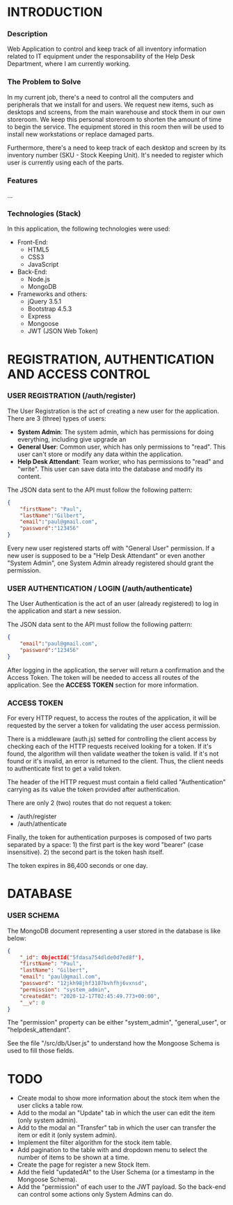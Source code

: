 # INTRODUCTION

### Description
Web Application to control and keep track of all inventory information related to IT equipment under the responsability of the Help Desk Department, where I am currently working.

### The Problem to Solve
In my current job, there's a need to control all the computers and peripherals that we install for and users.
We request new items, such as desktops and screens, from the main warehouse and stock them in our own storeroom. We keep this personal storeroom to shorten the amount of time to begin the service. The equipment stored in this room then will be used to install new workstations or replace damaged parts.

Furthermore, there's a need to keep track of each desktop and screen by its inventory number (SKU - Stock Keeping Unit). It's needed to register which user is currently using each of the parts.

### Features
...

### Technologies (Stack)
In this application, the following technologies were used:
* Front-End:
	* HTML5
	* CSS3
	* JavaScript
* Back-End:
	* Node.js
	* MongoDB
* Frameworks and others:
	* jQuery 3.5.1
	* Bootstrap 4.5.3
	* Express
	* Mongoose
	* JWT (JSON Web Token)




# REGISTRATION, AUTHENTICATION AND ACCESS CONTROL

### USER REGISTRATION (/auth/register)
The User Registration is the act of creating a new user for the application. There are 3 (three) types of users:
* **System Admin**: The system admin, which has permissions for doing everything, including give upgrade an
* **General User**: Common user, which has only permissions to "read". This user can't store or modify any data within the application.
* **Help Desk Attendant**: Team worker, who has permissions to "read" and "write". This user can save data into the database and modify its content.

The JSON data sent to the API must follow the following pattern:
```JSON
{
	"firstName": "Paul",
	"lastName":"Gilbert",
	"email":"paul@gmail.com",
	"password":"123456"
}
```
Every new user registered starts off with "General User" permission. If a new user is supposed to be a "Help Desk Attendant" or even another "System Admin", one System Admin already registered should grant the permission.


### USER AUTHENTICATION / LOGIN (/auth/authenticate)
The User Authentication is the act of an user (already registered) to log in the application and start a new session.

The JSON data sent to the API must follow the following pattern:
```JSON
{
	"email":"paul@gmail.com",
	"password":"123456"
}
```
After logging in the application, the server will return a confirmation and the Access Token. The token will be needed to access all routes of the application.
See the **ACCESS TOKEN** section for more information.


### ACCESS TOKEN
For every HTTP request, to access the routes of the application, it will be requested by the server a token for validating the user access permission.

There is a middleware (auth.js) setted for controlling the client access by checking each of the HTTP requests received looking for a token. If it's found, the algorithm will then validate weather the token is valid. If it's not found or it's invalid, an error is returned to the client. Thus, the client needs to authenticate first to get a valid token.

The header of the HTTP request must contain a field called "Authentication" carrying as its value the token provided after authentication.

There are only 2 (two) routes that do not request a token:
* /auth/register
* /auth/athenticate

Finally, the token for authentication purposes is composed of two parts separated by a space: 
     1) the first part is the key word "bearer" (case insensitive).
     2) the second part is the token hash itself.

The token expires in 86,400 seconds or one day.





# DATABASE

### USER SCHEMA
The MongoDB document representing a user stored in the database is like below:
```JSON
{
	"_id": ObjectId("5fdasa754dlde0d7ed8f"),
	"firstName": "Paul",
	"lastName": "Gilbert",
	"email": "paul@gmail.com",
	"password": "12jkh98jhf3107bvhfhj6vxnsd",
	"permission": "system_admin",
	"createdAt": "2020-12-17T02:45:49.773+00:00",
	"__v": 0
}
```
The "permission" property can be either "system_admin", "general_user", or "helpdesk_attendant".

See the file "/src/db/User.js" to understand how the Mongoose Schema is used to fill those fields.






# TODO
* Create modal to show more information about the stock item when the user clicks a table row.
* Add to the modal an "Update" tab in which the user can edit the item (only system admin).
* Add to the modal an "Transfer" tab in which the user can transfer the item or edit it (only system admin).
* Implement the filter algorithm for the stock item table.
* Add pagination to the table with and dropdown menu to select the number of items to be shown at a time.
* Create the page for register a new Stock Item.
* Add the field "updatedAt" to the User Schema (or a timestamp in the Mongoose Schema).
* Add the "permission" of each user to the JWT payload. So the back-end can control some actions only System Admins can do.